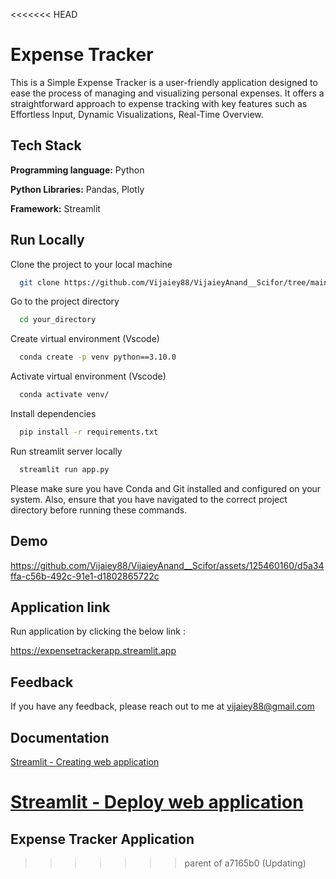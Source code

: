 <<<<<<< HEAD

# Expense Tracker

This is a Simple Expense Tracker is a user-friendly application designed to ease the process of managing and visualizing personal expenses. It offers a straightforward approach to expense tracking with key features such as Effortless Input, Dynamic Visualizations, Real-Time Overview.


## Tech Stack

**Programming language:** Python

**Python Libraries:** Pandas, Plotly

**Framework:** Streamlit



## Run Locally

Clone the project to your local machine

```bash
  git clone https://github.com/Vijaiey88/VijaieyAnand__Scifor/tree/main/Project1/Expense_tracker
```

Go to the project directory

```bash
  cd your_directory
```

Create virtual environment (Vscode)

```bash
  conda create -p venv python==3.10.0
```

Activate virtual environment (Vscode)

```bash
  conda activate venv/ 
```

Install dependencies

```bash
  pip install -r requirements.txt
```

Run streamlit server locally

```bash
  streamlit run app.py
```

Please make sure you have Conda and Git installed and configured on your system. Also, ensure that you have navigated to the correct project directory before running these commands.

## Demo

https://github.com/Vijaiey88/VijaieyAnand__Scifor/assets/125460160/d5a34ffa-c56b-492c-91e1-d1802865722c



## Application link

Run application by clicking the below link :

https://expensetrackerapp.streamlit.app
## Feedback

If you have any feedback, please reach out to me at vijaiey88@gmail.com


## Documentation

[Streamlit - Creating web application](https://docs.streamlit.io/)

[Streamlit - Deploy web application](https://docs.streamlit.io/streamlit-community-cloud/deploy-your-app)
=======
## Expense Tracker Application
>>>>>>> parent of a7165b0 (Updating)
